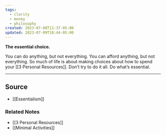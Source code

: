 ```yaml
---
tags:
  - clarity
  - money
  - philosophy
created: 2023-07-08T11:37-05:00
updated: 2023-07-09T10:44-05:00
---
```

**The essential choice.**

You can do anything, but not everything. You can afford anything, but not everything. So much of life is about making choices about how to spend your [[3 Personal Resources]]. Don’t try to do it all. Do what’s essential.

---

## Source
- [[Essentialism]]

### Related Notes
- [[3 Personal Resources]]
- [[Minimal Activities]]